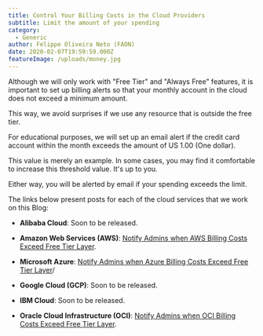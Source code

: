 ```yaml
---
title: Control Your Billing Costs in the Cloud Providers
subtitle: Limit the amount of your spending
category:
  - Generic
author: Felippe Oliveira Neto (FAON)
date: 2020-02-07T19:59:59.000Z
featureImage: /uploads/money.jpg
---
```

Although we will only work with "Free Tier" and "Always Free" features, it is important to set up billing alerts so that your monthly account in the cloud does not exceed a minimum amount.

This way, we avoid surprises if we use any resource that is outside the free tier.

For educational purposes, we will set up an email alert if the credit card account within the month exceeds the amount of US 1.00 (One dollar).

This value is merely an example. In some cases, you may find it comfortable to increase this threshold value. It's up to you.

Either way, you will be alerted by email if your spending exceeds the limit.

The links below present posts for each of the cloud services that we work on this Blog:

* **Alibaba Cloud**: Soon to be released.

* **Amazon Web Services (AWS)**: [Notify Admins when AWS Billing Costs Exceed Free Tier Layer](/aws-notify-admin-billing-costs).

* **Microsoft Azure**: [Notify Admins when Azure Billing Costs Exceed Free Tier Layer](/azure-notify-admin-billing-costs)/

* **Google Cloud (GCP)**: Soon to be released.

* **IBM Cloud**: Soon to be released.

* **Oracle Cloud Infrastructure (OCI)**: [Notify Admins when OCI Billing Costs Exceed Free Tier Layer](/oci-notify-admin-billing-costs).
